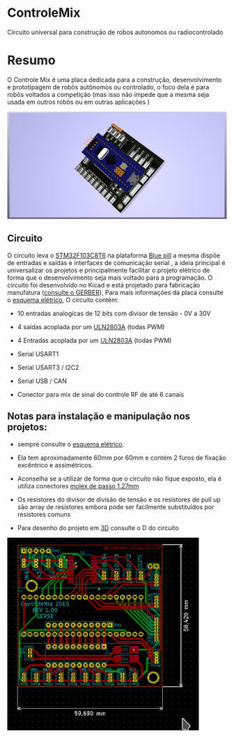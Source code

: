# ControleMix
Circuito universal para construção de robos autonomos ou radiocontrolado

# **Resumo**

O Controle Mix é uma placa dedicada para a construção, desenvolvimento e prototipagem de robôs autônomos ou controlado, o foco dela é para robôs voltados a competição (mas isso não impede que a mesma seja usada em outros robôs ou em outras aplicações )

![](./DOC/img/01.png)

## **Circuito**
 
O circuito leva o [STM32F103C8T6](https://www.st.com/content/ccc/resource/technical/document/reference_manual/59/b9/ba/7f/11/af/43/d5/CD00171190.pdf/files/CD00171190.pdf/jcr:content/translations/en.CD00171190.pdf
) na plataforma  [Blue pill](https://www.techshopbd.com/uploads/product_document/STM32bluepillarduinoguide(1).pdf) a mesma dispõe de entradas e saídas e interfaces de comunicação serial , a ideia principal é universalizar os projetos e principalmente facilitar o projeto elétrico de forma que o desenvolvimento seja mais voltado para a programação. O circuito foi desenvolvido no Kicad e está projetado para fabricação manufatura ([consulte o GERBER](./DOC/GERBER/)), Para mais informações da placa consulte o [esquema elétrico](./DOC/ControleMix.pdf), O circuito contém:


* 10 entradas analogicas de 12 bits com divisor de tensão - 0V a 30V

* 4 saídas acoplada por um [ULN2803A](https://www.st.com/en/interfaces-and-transceivers/uln2803a.html)   (todas PWM)

* 4 Entradas acoplada por um  [ULN2803A](https://www.st.com/en/interfaces-and-transceivers/uln2803a.html)   (todas PWM)

* Serial USART1

* Serial USART3 / I2C2

* Serial USB / CAN

* Conector para mix de sinal do controle RF de até 6 canais

 
## **Notas para instalação e manipulação nos projetos:**

* sempre consulte o [esquema elétrico](./DOC/ControleMix.pdf).

* Ela tem aproximadamente 60mm por 60mm e contém 2 furos de fixação excêntrico e assimétricos.

* Aconselha se a utilizar de forma que o circuito não fique exposto, ela é utiliza  conectores [molex de passo 1.27mm](
https://www.molex.com/molex/news/display_news.jsp?channel=New&channelId=0&oid=941
)

* Os resistores do divisor de divisão de tensão e os resistores de pull up são array de resistores embora pode ser facilmente substituídos por resistores comuns

* Para desenho do projeto em [3D](./DOC/3D/) consulte o D do circuito 


![imagem 3d da pcb](./DOC/img/Screenshot_20190926_120253.png)
